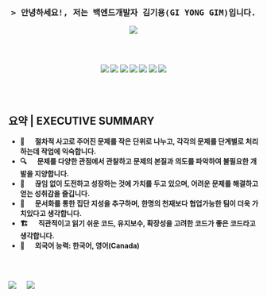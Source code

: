 <br><br>
<!-- Intro -->
<h3 align="center">
  <samp>&gt; 안녕하세요!, 저는 백엔드개발자 김기용(GI YONG GIM)입니다.
  <b>
  </samp>
</h3>



<p align="center">
  <a herf="https://gygimdev.github.io/docs/spring" target="blank">
    <img src="https://img.shields.io/badge/블로그-0A0A0A?style=for-the-badge&logo=dev.to&logoColor=white">  
  </a>
</p>

<br><br>

<p align="center">
<!-- 스프링 -->
  <img src="https://img.shields.io/badge/springboot-6DB33F?style=for-the-badge&logo=springboot&logoColor=white">
  <img src="https://img.shields.io/badge/JAVA-007396?style=for-the-badge&logo=openjdk&logoColor=white">
  <img src="https://img.shields.io/badge/django-092E20?style=for-the-badge&logo=django&logoColor=white">
  <img src="https://img.shields.io/badge/python-3776AB?style=for-the-badge&logo=python&logoColor=white"> 
  <img src="https://img.shields.io/badge/C++-00599C?style=for-the-badge&logo=cplusplus&logoColor=white">
  <img src="https://img.shields.io/badge/kubernetes-326CE5?style=for-the-badge&logo=kubernetes&logoColor=white">
  <img src="https://img.shields.io/badge/aws-232F3E?style=for-the-badge&logo=amazonaws&logoColor=white">
</p>


<br><br>

<!-- 요약 -->
## 요약 | EXECUTIVE SUMMARY
- 🧠 &emsp; 절차적 사고로 주어진 문제를 작은 단위로 나누고, 각각의 문제를 단계별로 처리하는데 작업에 익숙합니다.
- 🔍 &emsp; 문제를 다양한 관점에서 관찰하고 문제의 본질과 의도를 파악하여 불필요한 개발을 지양합니다.
- 🚀 &emsp; 끊임 없이 도전하고 성장하는 것에 가치를 두고 있으며, 어려운 문제를 해결하고 얻는 성취감을 즐깁니다.
- 🤲 &emsp; 문서화를 통한 집단 지성을 추구하며, 한명의 천재보다 협업가능한 팀이 더욱 가치있다고 생각합니다.
- 🏗️ &emsp; 직관적이고 읽기 쉬운 코드, 유지보수, 확장성을 고려한 코드가 좋은 코드라고 생각합니다.
- 📢 &emsp; 외국어 능력: 한국어, 영어(Canada)

<br><br>

  <img src="https://github-readme-stats.vercel.app/api?username=gygimdev&count_private=true&show_icons=true&theme=gruvbox">
       &emsp;
<img src="https://github-readme-stats-d2fgj8l8y-gygimdev.vercel.app/api/top-langs/?username=gygimdev&hide=html,ruby,css&layout=compact&langs_count=8&theme=dark">
